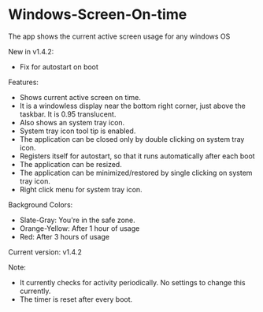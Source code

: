 # Windows-Screen-On-time
The app shows the current active screen usage for any windows OS

New in v1.4.2:
* Fix for autostart on boot


Features:
* Shows current active screen on time.
* It is a windowless display near the bottom right corner, just above the taskbar. It is 0.95 translucent.
* Also shows an system tray icon.
* System tray icon tool tip is enabled.
* The application can be closed only by double clicking on system tray icon.
* Registers itself for autostart, so that it runs automatically after each boot
* The application can be resized.
* The application can be minimized/restored by single clicking on system tray icon.
* Right click menu for system tray icon.

Background Colors:
* Slate-Gray: You're in the safe zone.
* Orange-Yellow: After 1 hour of usage
* Red: After 3 hours of usage

Current version: v1.4.2

Note:
* It currently checks for activity periodically. No settings to change this currently.
* The timer is reset after every boot.
